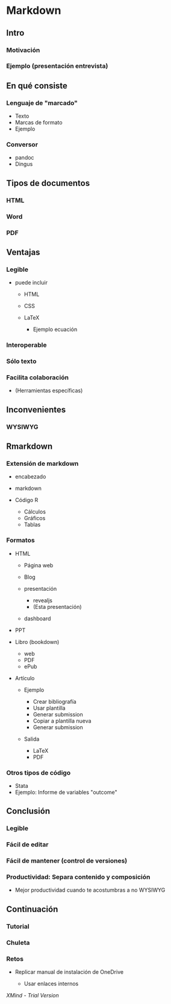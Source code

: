# Markdown

## Intro

### Motivación

### Ejemplo (presentación entrevista)

## En qué consiste

### Lenguaje de "marcado"

- Texto
- Marcas de formato
- Ejemplo

### Conversor

- pandoc
- Dingus

## Tipos de documentos

### HTML

### Word

### PDF

## Ventajas

### Legible

- puede incluir

	- HTML
	- CSS
	- LaTeX

		- Ejemplo ecuación

### Interoperable

### Sólo texto

### Facilita colaboración

- (Herramientas específicas)

## Inconvenientes

### WYSIWYG

## Rmarkdown

### Extensión de markdown

- encabezado
- markdown
- Código R

	- Cálculos
	- Gráficos
	- Tablas

### Formatos

- HTML

	- Página web
	- Blog
	- presentación

		- revealjs
		- (Esta presentación)

	- dashboard

- PPT
- Libro (bookdown)

	- web
	- PDF
	- ePub

- Artículo

	- Ejemplo

		- Crear bibliografía
		- Usar plantilla
		- Generar submission
		- Copiar a plantilla nueva
		- Generar submission

	- Salida

		- LaTeX
		- PDF

### Otros tipos de código

- Stata
- Ejemplo: Informe de variables "outcome"

## Conclusión

### Legible

### Fácil de editar

### Fácil de mantener (control de versiones)

### Productividad: Separa contenido y composición

- Mejor productividad cuando te acostumbras a no WYSIWYG

## Continuación

### Tutorial

### Chuleta

### Retos

- Replicar manual de instalación de OneDrive

	- Usar enlaces internos

*XMind - Trial Version*